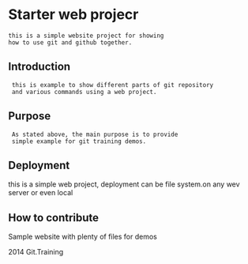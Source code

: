 
# Starter web projecr

    this is a simple website project for showing 
	how to use git and github together.
	
## Introduction
     this is example to show different parts of git repository
	 and various commands using a web project.

## Purpose
     As stated above, the main purpose is to provide 
	 simple example for git training demos.

## Deployment
   this is a simple web project, deployment can be 
    file system.on any wev server or even local
   
## How to contribute
Sample website with plenty of files for demos

2014 Git.Training